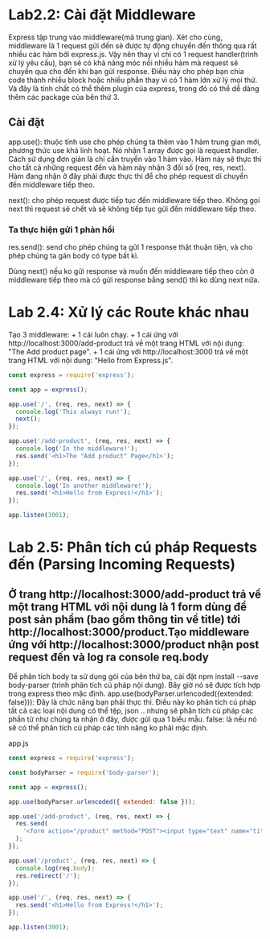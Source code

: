 # Lab2.2: Cài đặt Middleware

Express tập trung vào middleware(mã trung gian). Xét cho cùng, middleware là 1 request gửi đến sẽ được tự động chuyển đến thông qua rất nhiều các hàm bởi express.js. Vậy nên thay vì chỉ có 1 request handler(trình xử lý yêu cầu), bạn sẽ có khả năng móc nối nhiều hàm mà request sẽ chuyển qua cho đến khi bạn gửi response. Điều này cho phép bạn chia code thành nhiều block hoặc nhiều phần thay vì có 1 hàm lớn xử lý mọi thứ. Và đây là tính chất có thể thêm plugin của express, trong đó có thể dễ dàng thêm các package của bên thứ 3.

## Cài đặt

app.use(): thuộc tính use cho phép chúng ta thêm vào 1 hàm trung gian mới, phương thức use khá linh hoạt. Nó nhận 1 array được gọi là request handler.
Cách sử dụng đơn giản là chỉ cần truyền vào 1 hàm vào. Hàm này sẽ thực thi cho tất cả những request đến và hàm này nhận 3 đối số (req, res, next). Hàm đang nhận ở đây phải được thực thi để cho phép request di chuyển đến middleware tiếp theo.

next(): cho phép request được tiếp tục đến middleware tiếp theo. Không gọi next thì request sẽ chết và sẽ không tiếp tục gửi đến middleware tiếp theo.

### Ta thực hiện gửi 1 phản hồi

res.send(): send cho phép chúng ta gửi 1 response thật thuận tiện, và cho phép chúng ta gán body có type bất kì.

Dùng next() nếu ko gửi response và muốn đến middleware tiếp theo còn ở middleware tiếp theo mà có gửi response bằng send() thì ko dùng next nữa.

# Lab 2.4: Xử lý các Route khác nhau

Tạo 3 middleware: + 1 cái luôn chạy. + 1 cái ứng với http://localhost:3000/add-product trả về một trang HTML với nội dung: "The Add product page". + 1 cái ứng với http://localhost:3000 trả về một trang HTML với nội dung: "Hello from Express.js".

```javascript
const express = require('express');

const app = express();

app.use('/', (req, res, next) => {
  console.log('This always run!');
  next();
});

app.use('/add-product', (req, res, next) => {
  console.log('In the middleware!');
  res.send('<h1>The "Add product" Page</h1>');
});

app.use('/', (req, res, next) => {
  console.log('In another middleware!');
  res.send('<h1>Hello from Express!</h1>');
});

app.listen(3001);
```

# Lab 2.5: Phân tích cú pháp Requests đến (Parsing Incoming Requests)

## Ở trang http://localhost:3000/add-product trả về một trang HTML với nội dung là 1 form dùng để post sản phẩm (bao gồm thông tin về title) tới http://localhost:3000/product.Tạo middleware ứng với http://localhost:3000/product nhận post request đến và log ra console req.body

Để phân tích body ta sử dụng gói của bên thứ ba, cài đặt npm install --save body-parser (trình phân tích cú pháp nội dung). Bây giờ nó sẽ được tích hợp trong express theo mặc định.
app.use(bodyParser.urlencoded({extended: false})): Đây là chức năng bạn phải thực thi. Điều này ko phân tích cú pháp tất cả các loại nội dung có thể tệp, json .. nhưng sẽ phân tích cú pháp các phần tử như chúng ta nhận ở đây, được gửi qua 1 biểu mẫu.
false: là nếu nó sẽ có thể phân tích cú pháp các tính năng ko phải mặc định.

app.js

```javascript
const express = require('express');

const bodyParser = require('body-parser');

const app = express();

app.use(bodyParser.urlencoded({ extended: false }));

app.use('/add-product', (req, res, next) => {
  res.send(
    '<form action="/product" method="POST"><input type="text" name="title"><button type="submit">Add Product</button></form>'
  );
});

app.use('/product', (req, res, next) => {
  console.log(req.body);
  res.redirect('/');
});

app.use('/', (req, res, next) => {
  res.send('<h1>Hello from Express!</h1>');
});

app.listen(3001);
```
